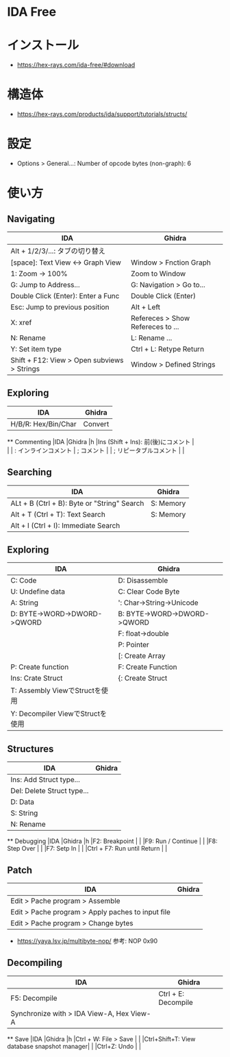 # IDA Free
# インストール
- https://hex-rays.com/ida-free/#download
# 構造体
- https://hex-rays.com/products/ida/support/tutorials/structs/
# 設定
- Options > General...: Number of opcode bytes (non-graph): 6
# 使い方
## Navigating
|IDA                                        |Ghidra                           |
|--|--|
|Alt + 1/2/3/...: タブの切り替え            |                                 |
|[space]: Text View <-> Graph View          |Window > Fnction Graph           |
|1: Zoom -> 100%                            |Zoom to Window                   |
|G: Jump to Address...                      |G: Navigation > Go to...         |
|Double Click (Enter): Enter a Func         |Double Click (Enter)             |
|Esc: Jump to previous position             |Alt + Left                       |
|X: xref                                    |Refereces > Show Refereces to ...|
|N: Rename                                  |L: Rename ...                    |
|Y: Set item type                           |Ctrl + L: Retype Return          |
|Shift + F12: View > Open subviews > Strings|Window > Defined Strings         |
## Exploring
|IDA                                 |Ghidra                           |
|--|--|
|H/B/R: Hex/Bin/Char                 |Convert                          |
** Commenting
|IDA                                 |Ghidra                           |h
|Ins (Shift + Ins): 前(後)にコメント |　  　　　　　　　　 　　　　　　|
| : インラインコメント               | ; コメント                      |
| ; リピータブルコメント             |                                 |
## Searching
|IDA                                 |Ghidra                           |
|--|--|
|ALt + B (Ctrl + B): Byte or "String" Search|S: Memory                 |
|Alt + T (Ctrl + T): Text Search     |S: Memory                        |
|Alt + I (Ctrl + I): Immediate Search|                                 |
## Exploring
|IDA                                  |Ghidra                           |
|--|--|
|C: Code                              |D: Disassemble                   |
|U: Undefine data                     |C: Clear Code Byte               |
|A: String                            |': Char->String->Unicode         |
|D: BYTE->WORD->DWORD->QWORD          |B: BYTE->WORD->DWORD->QWORD      |
|                                     |F: float->double                 |
|                                     |P: Pointer                       |
|                                     |[: Create Array                  |
|P: Create function                   |F: Create Function               |
|Ins: Crate Struct                    |{: Create Struct                 |
|T: Assembly ViewでStructを使用       |                                 |
|Y: Decompiler ViewでStructを使用     |                                 |
## Structures
|IDA                                  |Ghidra                           |
|--|--|
|Ins: Add Struct type...              |                                 |
|Del: Delete Struct type...           |                                 |
|D: Data                              |                                 |
|S: String                            |                                 |
|N: Rename                            |                                 |
** Debugging
|IDA                                 |Ghidra                           |h
|F2: Breakpoint                      |                                 |
|F9: Run / Continue                  |                                 |
|F8: Step Over                       |                                 |
|F7: Setp In                         |                                 |
|Ctrl + F7: Run until Return         |                                 |
## Patch
|IDA                                              |Ghidra                           |
|--|--|
|Edit > Pache program > Assemble                  |                                 |
|Edit > Pache program > Apply paches to input file|                                 |
|Edit > Pache program > Change bytes              |                                 |

- https://yaya.lsv.jp/multibyte-nop/ 参考: NOP 0x90
## Decompiling
|IDA                                      |Ghidra                           |
|--|--|
|F5: Decompile                            |Ctrl + E: Decompile              |
|Synchronize with > IDA View-A, Hex View-A|                                 |
** Save
|IDA                                         |Ghidra                           |h
|Ctrl + W: File > Save                       |                                 |
|Ctrl+Shift+T: View database snapshot manager|                                 |
|Ctrl+Z: Undo                                |                                 |
